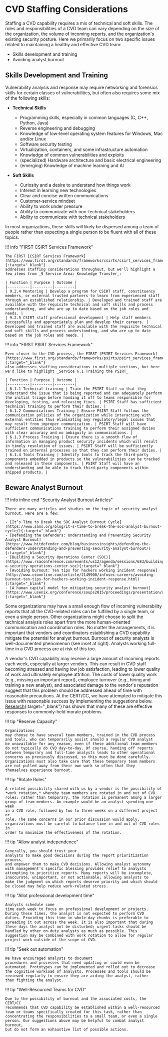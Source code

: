 # CVD Staffing Considerations

Staffing a CVD capability requires a mix of technical and soft skills.
The roles and responsibilities of a CVD team can vary depending on the
size of the organization, the volume of incoming reports, and the
organization's existing security posture.
Here we primarily focus on two specific issues related to maintaining a
healthy and effective CVD team:

- Skills development and training
- Avoiding analyst burnout

## Skills Development and Training

Vulnerability analysis and response may require networking and forensics
skills for certain classes of vulnerabilities, but often also requires
some mix of the following skills:

<div class="grid cards" markdown>

- **Technical Skills**

  - Programming skills, especially in common languages (C, C++, Python, Java)
  - Reverse engineering and debugging
  - Knowledge of low-level operating system features for Windows, Mac and/or Linux
  - Software security testing
  - Virtualization, containers, and some infrastructure automation
  - Knowledge of common vulnerabilities and exploits
  - (specialized) Hardware architecture and basic electrical engineering
  - (emerging) Knowledge of machine learning and AI

- **Soft Skills**

  - Curiosity and a desire to understand how things work
  - Interest in learning new technologies
  - Clear and concise written communications
  - Customer-service mindset
  - Ability to work under pressure
  - Ability to communicate with non-technical stakeholders
  - Ability to communicate with technical stakeholders

</div>

In most organizations, these skills will likely be dispersed among a
team of people rather than expecting a single person to be fluent with
all of these topics.

!!! info "FIRST CSIRT Services Framework"

    The FIRST [CSIRT Services Framework](https://www.first.org/standards/frameworks/csirts/csirt_services_framework_v2.1){:target="_blank"}
    addresses staffing considerations throughout, but we'll highlight a few items from _9 Service Area: Knowledge Transfer_:

    | Function | Purpose | Outcome |
    |----------|---------|---------|
    | 9.2.4 Mentoring | Develop a program for CSIRT staff, constituency members, or external trusted partners to learn from experienced staff through an established relationship. | Developed and trained staff are available with the requisite technical and soft skills and process understanding, and who are up to date based on the job roles and needs. |
    | 9.2.5 CSIRT staff professional development | Help staff members successfully and appropriately plan and develop their careers. | Developed and trained staff are available with the requisite technical and soft skills and process understanding, and who are up to date based on the job roles and needs. |

!!! info "FIRST PSIRT Services Framework"

    Even closer to the CVD process, the FIRST [PSIRT Services Framework](https://www.first.org/standards/frameworks/psirts/psirt_services_framework_v1.1){:target="_blank"}
    also addresses staffing considerations in multiple sections, but here we'd like to highlight _Service 6.1 Training the PSIRT_
  
    | Function | Purpose | Outcome |
    |----------|---------|---------|
    | 6.1.1 Technical training | Train the PSIRT Staff so that they understand the issue that is being reported and can adequately perform the initial triage before handing it off to teams responsible for developing, testing, and releasing fixes. | PSIRT Staff has sufficient technical training to perform their duties. |
    | 6.1.2 Communications Training | Ensure PSIRT Staff follows the communication policies of the organization while interacting with external entities thus eliminating any regulatory/legal issues that may result from improper communication. | PSIRT Staff will have sufficient communications training to perform their assigned duties with clear accuracy and no ambiguity in communications. |
    | 6.1.3 Process Training | Ensure there is a smooth flow of information in managing product security incidents which will result in timely resolution of issues. | PSIRT Staff will be sufficiently trained on internal processes so that they can perform their duties. |
    | 6.1.4 Tools Training | Identify tools to track the third-party components embedded in products so the vulnerabilities can be tracked and released in these components. | PSIRT Staff will have an understanding and be able to track third-party components within shipped products. |

## Beware Analyst Burnout

!!! info inline end "Security Analyst Burnout Articles"

    There are many articles and studies on the topic of security analyst burnout. Here are a few:

    - [It’s Time to Break the SOC Analyst Burnout Cycle](https://www.sans.org/blog/it-s-time-to-break-the-soc-analyst-burnout-cycle/){:target="_blank"}
    - [Defending the Defenders: Understanding and Preventing Security Analyst Burnout](https://www.bitdefender.com/blog/businessinsights/defending-the-defenders-understanding-and-preventing-security-analyst-burnout/){:target="_blank"}
    - [Building a Security Operations Center (SOC)](https://www.rsaconference.com/events/us12/agenda/sessions/683/building-a-security-operations-center-soc){:target="_blank"}
    - [Avoiding burnout: Ten tips for hackers working incident response](http://www.csoonline.com/article/2149900/infosec-careers/avoiding-burnout-ten-tips-for-hackers-working-incident-response.html){:target="_blank"}
    - [A human capital model for mitigating security analyst burnout](https://www.usenix.org/conference/soups2015/proceedings/presentation/sundaramurthy){:target="_blank"}

Some organizations may have a small enough flow of incoming
vulnerability reports that all the CVD-related roles can be fulfilled by
a single team, or even a single person. Other organizations might choose
to split the technical analysis roles apart from the more human-oriented
communication and coordination roles. No matter the arrangements, it is
important that vendors and coordinators establishing a CVD capability
mitigate the potential for analyst burnout. Burnout of security analysts
is well-documented phenomenon (see inset at right). Analysts working full-time in a
CVD process are at risk of this too.

A vendor's CVD capability may
receive a large amount of incoming reports each week, especially at
larger vendors. This can result in CVD staff becoming stressed and
having low job satisfaction, leading to lower quality of work and
ultimately employee attrition. The costs of lower quality work (e.g.,
missing an important report), employee turnover (e.g., hiring and
training a new analyst), and associated damage to the vendor's
reputation suggest that this problem should be addressed ahead of time
with reasonable precautions.
At the CERT/CC, we have attempted to
mitigate this issue with reasonable success by implementing the
suggestions below.
[Research](https://www.usenix.org/conference/soups2015/proceedings/presentation/sundaramurthy){:target="_blank"} has shown that many of
these are effective responses to commonly-held morale problems.

<div class="grid cards" markdown>

!!! tip "Reserve Capacity"

    Organizations
    may choose to have several team members, trained in the CVD process
    and tools, who can temporarily assist should a regular CVD analyst
    be unavailable for any reason, even if these additional team members
    do not typically do CVD day-to-day. Of course, handing off reports
    between temporary and full-time analysts leads to other operational
    concerns as previously discussed, so this must be done carefully.
    Organizations must also take care that these temporary team members
    are not pulled away from their own work so often that they
    themselves experience burnout.

!!! tip "Rotate Roles"

    A related possibility shared with us by a vendor is the possibility of
    *work rotation,* whereby team members are rotated in and out of CVD
    roles; rather than temporary, the rotation is permanent among a larger
    group of team members. An example would be an analyst spending one week
    in a CVD role, followed by two to three weeks on a different project or
    role. The same concerns in our prior discussion would apply;
    organizations must be careful to balance time in and out of CVD roles in
    order to maximize the effectiveness of the rotation.

!!! tip "Allow analyst independence"

    Generally, you should trust your
    analysts to make good decisions during the report prioritization process,
    and empower them to make CVD decisions. Allowing analyst autonomy
    with management's specific blessing provides relief to analysts
    attempting to prioritize reports. Many reports will be incomplete,
    inaccurate, unimportant, or not actionable; allowing analysts to
    make the judgment on which reports deserve priority and which should
    be closed may help reduce work-related stress.

!!! tip "Allot professional development time"

    Analysts schedule some
    time each week to focus on professional development or projects.
    During these times, the analyst is not expected to perform CVD
    duties. Providing this time in whole-day chunks is preferable to
    spreading it out across the week. It is also important that during
    these days the analyst not be disturbed; urgent tasks should be
    handled by other on-duty analysts as much as possible. This
    suggestion may be combined with work rotation to allow for regular
    project work outside of the scope of CVD.

!!! tip "Seek out automation"

    We have encouraged analysts to document
    procedures and processes that need updating or could even be
    automated. Prototypes can be implemented and rolled out to decrease
    the cognitive workload of analysts. Processes and tools should be
    reviewed regularly to ensure they are aiding the analyst, rather
    than fighting the analyst.

!!! tip "Well-Resourced Teams for CVD"

    Due to the possibility of burnout and the associated costs, the CERT/CC
    recommends that CVD capability be established within a well-resourced
    team or teams specifically created for this task, rather than
    concentrating the responsibilities to a small team, or even a single
    person. Our suggestions above may be helpful to combat analyst burnout,
    but do not form an exhaustive list of possible actions.

</div>
